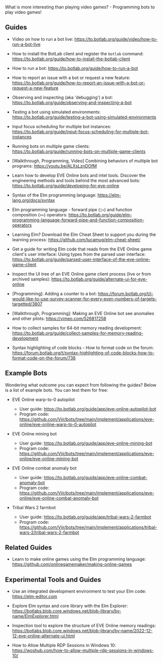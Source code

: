 What is more interesting than playing video games? - Programming bots to play video games!

## Guides

+ Video on how to run a bot live: <https://to.botlab.org/guide/video/how-to-run-a-bot-live>

+ How to install the BotLab client and register the `botlab` command: <https://to.botlab.org/guide/how-to-install-the-botlab-client>

+ How to run a bot: <https://to.botlab.org/guide/how-to-run-a-bot>

+ How to report an issue with a bot or request a new feature: <https://to.botlab.org/guide/how-to-report-an-issue-with-a-bot-or-request-a-new-feature>

+ Observing and inspecting (aka 'debugging') a bot: <https://to.botlab.org/guide/observing-and-inspecting-a-bot>

+ Testing a bot using simulated environments: <https://to.botlab.org/guide/testing-a-bot-using-simulated-environments>

+ Input focus scheduling for multiple bot instances: <https://to.botlab.org/guide/input-focus-scheduling-for-multiple-bot-instances>

+ Running bots on multiple game clients: <https://to.botlab.org/guide/running-bots-on-multiple-game-clients>

+ [Walkthrough, Programming, Video] Combining behaviors of multiple bot programs: <https://youtu.be/ALXsLznDOfM>

+ Learn how to develop EVE Online bots and intel tools. Discover the engineering methods and tools behind the most advanced bots: <https://to.botlab.org/guide/developing-for-eve-online>

+ Syntax of the Elm programming language: <https://elm-lang.org/docs/syntax>

+ Elm programming language - forward pipe (`|>`) and function composition (`>>`) operators: <https://to.botlab.org/guide/elm-programming-language-forward-pipe-and-function-composition-operators>

+ Learning Elm? Download the Elm Cheat Sheet to support you during the learning process: <https://github.com/lucamug/elm-cheat-sheet/>

+ Get a guide for writing Elm code that reads from the EVE Online game client's user interface: Using types from the parsed user interface: <https://to.botlab.org/guide/parsed-user-interface-of-the-eve-online-game-client>

+ Inspect the UI tree of an EVE Online game client process (live or from archived samples): <https://to.botlab.org/guide/alternate-ui-for-eve-online>

+ [Programming]: Adding a counter to a bot: <https://forum.botlab.org/t/i-would-like-to-use-survey-scanner-for-every-even-numbers-of-targets-targetted/3807>

+ [Walkthrough, Programming]: Making an EVE Online bot see anomalies and other pilots: <https://vimeo.com/526817258>

+ How to collect samples for 64-bit memory reading development: <https://to.botlab.org/guide/collect-samples-for-memory-reading-development>

+ Syntax highlighting of code blocks - How to format code on the forum: <https://forum.botlab.org/t/syntax-highlighting-of-code-blocks-how-to-format-code-on-the-forum/738>

## Example Bots

Wondering what outcome you can expect from following the guides? Below is a list of example bots. You can test them for free:

+ EVE Online warp-to-0 autopilot
  + User guide: <https://to.botlab.org/guide/app/eve-online-autopilot-bot>
  + Program code: <https://github.com/Viir/bots/tree/main/implement/applications/eve-online/eve-online-warp-to-0-autopilot>

+ EVE Online mining bot
  + User guide: <https://to.botlab.org/guide/app/eve-online-mining-bot>
  + Program code: <https://github.com/Viir/bots/tree/main/implement/applications/eve-online/eve-online-mining-bot>

+ EVE Online combat anomaly bot
  + User guide: <https://to.botlab.org/guide/app/eve-online-combat-anomaly-bot>
  + Program code: <https://github.com/Viir/bots/tree/main/implement/applications/eve-online/eve-online-combat-anomaly-bot>

+ Tribal Wars 2 farmbot
  + User guide: <https://to.botlab.org/guide/app/tribal-wars-2-farmbot>
  + Program code: <https://github.com/Viir/bots/tree/main/implement/applications/tribal-wars-2/tribal-wars-2-farmbot>

## Related Guides

+ Learn to make online games using the Elm programming language: <https://github.com/onlinegamemaker/making-online-games>

## Experimental Tools and Guides

+ Use an integrated development environment to test your Elm code: <https://elm-editor.com>

+ Explore Elm syntax and core library with the Elm Explorer: <https://botlabs.blob.core.windows.net/blob-library/by-name/ElmExplorer.html>

+ Inspection tool to explore the structure of EVE Online memory readings: <https://botlabs.blob.core.windows.net/blob-library/by-name/2022-12-12-eve-online-alternate-ui.html>

+ How to Allow Multiple RDP Sessions in Windows 10: <https://woshub.com/how-to-allow-multiple-rdp-sessions-in-windows-10/>
